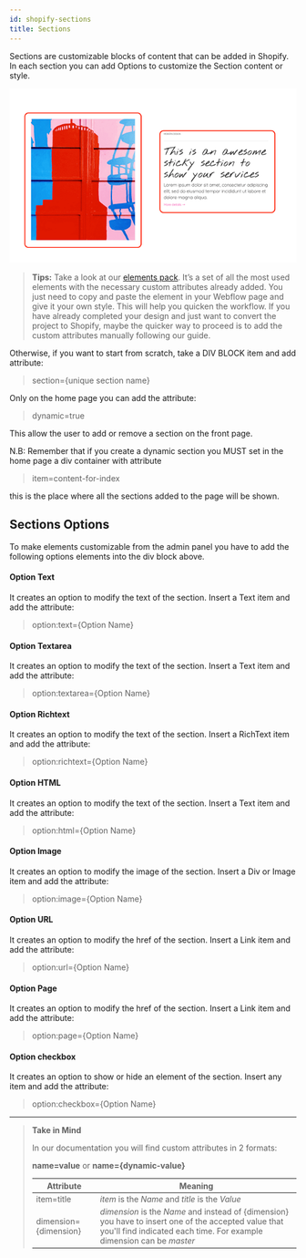 ```yaml
---
id: shopify-sections
title: Sections
---
```


Sections are customizable blocks of content that can be added in Shopify. In each section you can add Options to customize the Section content or style.

![](assets/shopify-section.png)

> **Tips:**
> Take a look at our [elements pack](https://preview.webflow.com/preview/webflow-to-shopify-elements?utm_medium=preview_link&utm_source=designer&utm_content=webflow-to-shopify-elements&preview=71280fc62c37d44b2222bbe7b9a3e953&mode=preview). It’s a set of all the most used elements with the necessary custom attributes already added. You just need to copy and paste the element in your Webflow page and give it your own style. This will help you quicken the workflow. If you have already completed your design and just want to convert the project to Shopify, maybe the quicker way to proceed is to add the custom attributes manually following our guide.

Otherwise, if you want to start from scratch, take a DIV BLOCK item and add attribute:

> section={unique section name}

Only on the home page you can add the attribute: 

> dynamic=true 

This allow the user to add or remove a section on the front page.


N.B: Remember that if you create a dynamic section you MUST set in the home page a div container with attribute 

> item=content-for-index

this is the place where all the sections added to the page will be shown.


## Sections Options

To make elements customizable from the admin panel you have to add the following options elements into the div block above. 

#### Option Text
It creates an option to modify the text of the section. Insert a Text item and add the attribute:

> option:text={Option Name}

#### Option Textarea
It creates an option to modify the text of the section. Insert a Text item and add the attribute:

> option:textarea={Option Name}

#### Option Richtext
It creates an option to modify the text of the section. Insert a RichText item and add the attribute:

> option:richtext={Option Name}

#### Option HTML
It creates an option to modify the text of the section. Insert a Text item and add the attribute:

> option:html={Option Name}

#### Option Image
It creates an option to modify the image of the section. Insert a Div or Image item and add the attribute:

> option:image={Option Name}

#### Option URL
It creates an option to modify the href of the section. Insert a Link item and add the attribute:

> option:url={Option Name}

#### Option Page
It creates an option to modify the href of the section. Insert a Link item and add the attribute:

> option:page={Option Name}

#### Option checkbox
It creates an option to show or hide an element of the section. Insert any item and add the attribute:

> option:checkbox={Option Name}



---------
> **Take in Mind**
>
> In our documentation you will find custom attributes in 2 formats:
>
> **name=value** or **name={dynamic-value}**
>
>
> **Attribute**             | **Meaning** | 
> -------------             | --------------- |
> | item=title              | *item* is the *Name* and *title* is the *Value* |
> | dimension={dimension}   | *dimension* is the *Name* and instead of {dimension} you have to insert one of the accepted value that you'll find indicated each time. For example dimension can be *master*|